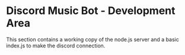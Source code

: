 # Discord Music Bot - Development Area

This section contains a working copy of the node.js server and a basic index.js to make the discord connection.
